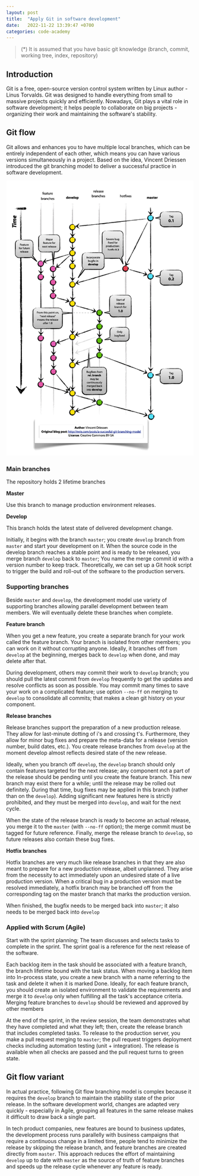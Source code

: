```yaml
---
layout: post
title:  "Apply Git in software development"
date:   2022-11-22 13:39:47 +0700
categories: code-academy
---
```


> (*) It is assumed that you have basic git knowledge (branch, commit, working tree, index, repository)

## Introduction

Git is a free, open-source version control system written by Linux author - Linus Torvalds. Git was designed to handle everything from small to massive projects quickly and efficiently. Nowadays, Git plays a vital role in software development; it helps people to collaborate on big projects - organizing their work and maintaining the software's stability.

## Git flow

Git allows and enhances you to have multiple local branches, which can be entirely independent of each other, which means you can have various versions simultaneously in a project. Based on the idea, Vincent Driessen introduced the git branching model to deliver a successful practice in software development.

![git-branch-model](/assets/git-branch-model.png)

### Main branches

The repository holds 2 lifetime branches

**Master** 

Use this branch to manage production environment releases.

**Develop** 

This branch holds the latest state of delivered development change.


Initially, it begins with the branch `master`; you create `develop` branch from `master` and start your development on it. When the source code in the develop branch reaches a stable point and is ready to be released, you merge branch `develop` back to `master`; You name the merge commit id with a version number to keep track. Theoretically, we can set up a Git hook script to trigger the build and roll-out of the software to the production servers.


### Supporting branches

Beside `master` and `develop`, the development model use variety of supporting branches allowing parallel development between team members. We will eventually delete these branches when complete.

**Feature branch**

When you get a new feature, you create a separate branch for your work called the feature branch. Your branch is isolated from other members; you can work on it without corrupting anyone. Ideally, it branches off from `develop` at the beginning, merges back to `develop` when done, and may delete after that.

During development, others may commit their work to `develop` branch; you should pull the latest commit from `develop` frequently to get the updates and resolve conflicts as soon as possible. You may commit many times to save your work on a complicated feature; use option `--no-ff` on merging to `develop` to consolidate all commits; that makes a clean git history on your component.


**Release branches**

Release branches support the preparation of a new production release. They allow for last-minute dotting of i's and crossing t's. Furthermore, they allow for minor bug fixes and prepare the meta-data for a release (version number, build dates, etc.). You create release branches from `develop` at the moment develop almost reflects desired state of the new release.

Ideally, when you branch off `develop`, the `develop` branch should only contain features targeted for the next release; any component not a part of the release should be pending until you create the feature branch. This new branch may exist there for a while; until the release may be rolled out definitely. During that time, bug fixes may be applied in this branch (rather than on the `develop`). Adding significant new features here is strictly prohibited, and they must be merged into `develop`, and wait for the next cycle.

When the state of the release branch is ready to become an actual release, you merge it to the `master` (with `--no-ff` option); the merge commit must be tagged for future reference. Finally, merge the release branch to `develop`, so future releases also contain these bug fixes.


**Hotfix branches**

Hotfix branches are very much like release branches in that they are also meant to prepare for a new production release, albeit unplanned. They arise from the necessity to act immediately upon an undesired state of a live production version. When a critical bug in a production version must be resolved immediately, a hotfix branch may be branched off from the corresponding tag on the master branch that marks the production version.

When finished, the bugfix needs to be merged back into `master`; it also needs to be merged back into `develop`

### Applied with Scrum (Agile)

Start with the sprint planning; The team discusses and selects tasks to complete in the sprint. The sprint goal is a reference for the next release of the software.

Each backlog item in the task should be associated with a feature branch, the branch lifetime bound with the task status. When moving a backlog item into In-process state, you create a new branch with a name referring to the task and delete it when it is marked Done. Ideally, for each feature branch, you should create an isolated environment to validate the requirements and merge it to `develop` only when fulfilling all the task's acceptance criteria. Merging feature branches to `develop` should be reviewed and approved by other members

At the end of the sprint, in the review session, the team demonstrates what they have completed and what they left; then, create the release branch that includes completed tasks. To release to the production server, you make a pull request merging to `master`; the pull request triggers deployment checks including automation testing (unit + integration). The release is available when all checks are passed and the pull request turns to green state.


## Git flow variant

In actual practice, following Git flow branching model is complex because it requires the `develop` branch to maintain the stability state of the prior release. In the software development world, changes are adapted very quickly - especially in Agile, grouping all features in the same release makes it difficult to draw back a single part.

In tech product companies, new features are bound to business updates, the development process runs parallelly with business campaigns that require a continuous change in a limited time, people tend to minimize the release by skipping the release branch, and feature branches are created directly from `master`. This approach reduces the effort of maintaining `develop` up to date with `master` as the source of truth of feature branches and speeds up the release cycle whenever any feature is ready.